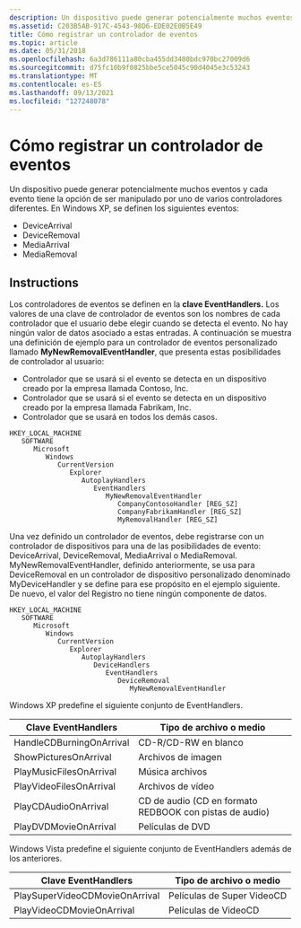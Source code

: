 ```yaml
---
description: Un dispositivo puede generar potencialmente muchos eventos y cada evento tiene la opción de ser manipulado por uno de varios controladores diferentes.
ms.assetid: C203B5AB-917C-4543-98D6-EDE02E0B5E49
title: Cómo registrar un controlador de eventos
ms.topic: article
ms.date: 05/31/2018
ms.openlocfilehash: 6a3d786111a80cba455dd3480bdc970bc27009d6
ms.sourcegitcommit: d75fc10b9f0825bbe5ce5045c90d4045e3c53243
ms.translationtype: MT
ms.contentlocale: es-ES
ms.lasthandoff: 09/13/2021
ms.locfileid: "127248078"
---
```

# <a name="how-to-register-an-event-handler"></a>Cómo registrar un controlador de eventos

Un dispositivo puede generar potencialmente muchos eventos y cada evento tiene la opción de ser manipulado por uno de varios controladores diferentes. En Windows XP, se definen los siguientes eventos:

-   DeviceArrival
-   DeviceRemoval
-   MediaArrival
-   MediaRemoval

## <a name="instructions"></a>Instructions


Los controladores de eventos se definen en la **clave EventHandlers.** Los valores de una clave de controlador de eventos son los nombres de cada controlador que el usuario debe elegir cuando se detecta el evento. No hay ningún valor de datos asociado a estas entradas. A continuación se muestra una definición de ejemplo para un controlador de eventos personalizado llamado **MyNewRemovalEventHandler**, que presenta estas posibilidades de controlador al usuario:

-   Controlador que se usará si el evento se detecta en un dispositivo creado por la empresa llamada Contoso, Inc.
-   Controlador que se usará si el evento se detecta en un dispositivo creado por la empresa llamada Fabrikam, Inc.
-   Controlador que se usará en todos los demás casos.

```
HKEY_LOCAL_MACHINE
   SOFTWARE
      Microsoft
         Windows
            CurrentVersion
               Explorer
                  AutoplayHandlers
                     EventHandlers
                        MyNewRemovalEventHandler
                           CompanyContosoHandler [REG_SZ]
                           CompanyFabrikamHandler [REG_SZ]
                           MyRemovalHandler [REG_SZ]
```

Una vez definido un controlador de eventos, debe registrarse con un controlador de dispositivos para una de las posibilidades de evento: DeviceArrival, DeviceRemoval, MediaArrival o MediaRemoval. MyNewRemovalEventHandler, definido anteriormente, se usa para DeviceRemoval en un controlador de dispositivo personalizado denominado MyDeviceHandler y se define para ese propósito en el ejemplo siguiente. De nuevo, el valor del Registro no tiene ningún componente de datos.

```
HKEY_LOCAL_MACHINE
   SOFTWARE
      Microsoft
         Windows
            CurrentVersion
               Explorer
                  AutoplayHandlers
                     DeviceHandlers
                        EventHandlers
                           DeviceRemoval
                              MyNewRemovalEventHandler
```

Windows XP predefine el siguiente conjunto de EventHandlers. 

| Clave EventHandlers        | Tipo de archivo o medio                             |
|--------------------------|------------------------------------------------|
| HandleCDBurningOnArrival | CD-R/CD-RW en blanco                               |
| ShowPicturesOnArrival    | Archivos de imagen                                  |
| PlayMusicFilesOnArrival  | Música archivos                                    |
| PlayVideoFilesOnArrival  | Archivos de vídeo                                    |
| PlayCDAudioOnArrival     | CD de audio (CD en formato REDBOOK con pistas de audio) |
| PlayDVDMovieOnArrival    | Películas de DVD                                     |



 

Windows Vista predefine el siguiente conjunto de EventHandlers además de los anteriores. 

| Clave EventHandlers              | Tipo de archivo o medio   |
|--------------------------------|----------------------|
| PlaySuperVideoCDMovieOnArrival | Películas de Super VideoCD |
| PlayVideoCDMovieOnArrival      | Películas de VideoCD       |



 

 

 




